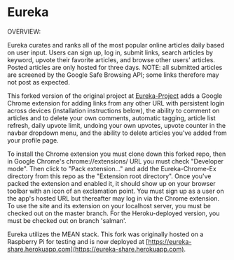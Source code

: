 Eureka 
======

OVERVIEW:

Eureka curates and ranks all of the most popular online articles daily based on user input. Users can sign up, log in, submit links, search articles by keyword, upvote their favorite articles, and browse other users' articles. Posted articles are only hosted for three days. NOTE: all submitted articles are screened by the Google Safe Browsing API; some links therefore may not post as expected.

This forked version of the original project at [Eureka-Project](https://github.com/Eureka-Project/Eureka-Project) adds a Google Chrome extension for adding links from any other URL with persistent login across devices (installation instructions below), the ability to comment on articles and to delete your own comments, automatic tagging, article list refresh, daily upvote limit, undoing your own upvotes, upvote counter in the navbar dropdown menu, and the ability to delete articles you've added from your profile page.

To install the Chrome extension you must clone down this forked repo, then in Google Chrome's chrome://extensions/ URL you must check "Developer mode". Then click to "Pack extension..." and add the Eureka-Chrome-Ex directory from this repo as the "Extension root directory". Once you've packed the extension and enabled it, it should show up on your browser toolbar with an icon of an exclamation point. You must sign up as a user on the app's hosted URL but thereafter may log in via the Chrome extension. To use the site and its extension on your localhost server, you must be checked out on the master branch. For the Heroku-deployed version, you must be checked out on branch 'salman'.

Eureka utilizes the MEAN stack. This fork was originally hosted on a Raspberry Pi for testing and is now deployed at [https://eureka-share.herokuapp.com](https://eureka-share.herokuapp.com).
